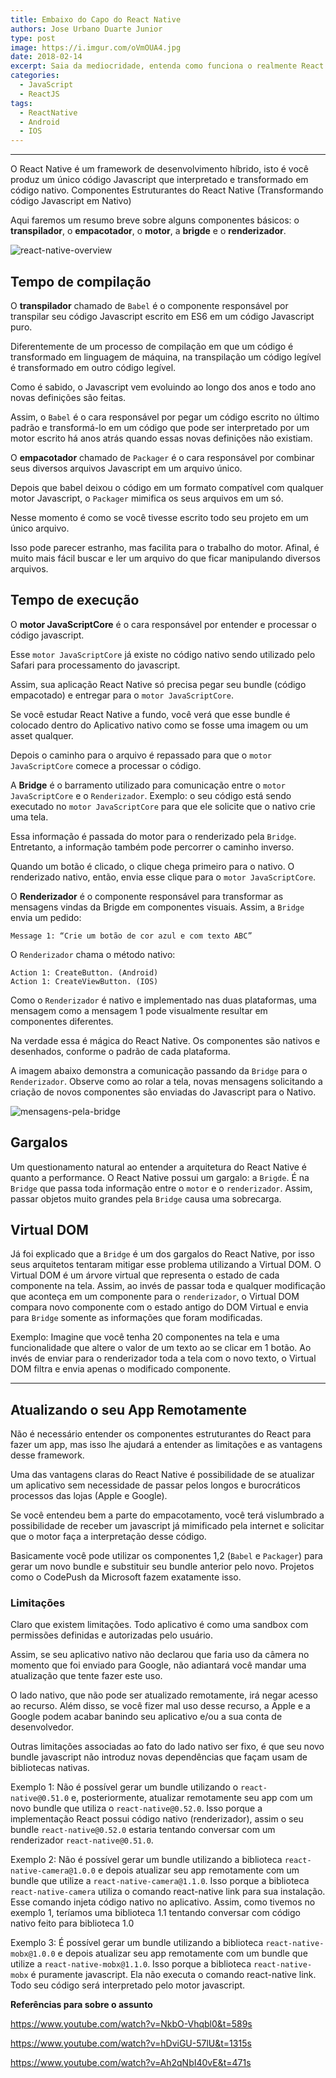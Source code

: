 ```yaml
---
title: Embaixo do Capo do React Native
authors: Jose Urbano Duarte Junior
type: post
image: https://i.imgur.com/oVmOUA4.jpg
date: 2018-02-14
excerpt: Saia da mediocridade, entenda como funciona o realmente React Native. Mais cedo ou mais tarde isso poderá lhe ajudar muito.
categories:
  - JavaScript
  - ReactJS
tags:
  - ReactNative
  - Android
  - IOS
---
```


---

O React Native é um framework de desenvolvimento híbrido, isto é você produz um único código Javascript que interpretado e transformado em código nativo.
Componentes Estruturantes do React Native (Transformando código Javascript em Nativo)

Aqui faremos um resumo breve sobre alguns componentes básicos: o **transpilador**, o **empacotador**, o **motor**, a **brigde** e o **renderizador**.

![react-native-overview](https://imgur.com/FDIfCMQ.png)

## Tempo de compilação

O **transpilador** chamado de `Babel` é o componente responsável por transpilar seu código Javascript escrito em ES6 em um código Javascript puro.

Diferentemente de um processo de compilação em que um código é transformado em linguagem de máquina, na transpilação um código legível é transformado em outro código legível.

Como é sabido, o Javascript vem evoluindo ao longo dos anos e todo ano novas definições são feitas.

Assim, o `Babel` é o cara responsável por pegar um código escrito no último padrão e transformá-lo em um código que pode ser interpretado por um motor escrito há anos atrás quando essas novas definições não existiam.

O **empacotador** chamado de `Packager` é o cara responsável por combinar seus diversos arquivos Javascript em um arquivo único.

Depois que babel deixou o código em um formato compatível com qualquer motor Javascript, o `Packager` mimifica os seus arquivos em um só.

Nesse momento é como se você tivesse escrito todo seu projeto em um único arquivo.

Isso pode parecer estranho, mas facilita para o trabalho do motor. Afinal, é muito mais fácil buscar e ler um arquivo do que ficar manipulando diversos arquivos.

## Tempo de execução

O **motor JavaScriptCore** é o cara responsável por entender e processar o código javascript.

Esse `motor JavaScriptCore` já existe no código nativo sendo utilizado pelo Safari para processamento do javascript.

Assim, sua aplicação React Native só precisa pegar seu bundle (código empacotado) e entregar para o `motor JavaScriptCore`.

Se você estudar React Native a fundo, você verá que esse bundle é colocado dentro do Aplicativo nativo como se fosse uma imagem ou um asset qualquer.

Depois o caminho para o arquivo é repassado para que o `motor JavaScriptCore` comece a processar o código.

A **Bridge** é o barramento utilizado para comunicação entre o `motor JavaScriptCore` e o `Renderizador`. Exemplo: o seu código está sendo executado no `motor JavaScriptCore` para que ele solicite que o nativo crie uma tela.

Essa informação é passada do motor para o renderizado pela `Bridge`. Entretanto, a informação também pode percorrer o caminho inverso.

Quando um botão é clicado, o clique chega primeiro para o nativo. O renderizado nativo, então, envia esse clique para o `motor JavaScriptCore`.

O **Renderizador** é o componente responsável para transformar as mensagens vindas da Brigde em componentes visuais.
Assim, a `Bridge` envia um pedido:
```
Message 1: “Crie um botão de cor azul e com texto ABC”
```
O `Renderizador` chama o método nativo:
```
Action 1: CreateButton. (Android)
Action 1: CreateViewButton. (IOS)
```
Como o `Renderizador` é nativo e implementado nas duas plataformas, uma mensagem como a mensagem 1 pode visualmente resultar em componentes diferentes.

Na verdade essa é mágica do React Native. Os componentes são nativos e desenhados, conforme o padrão de cada plataforma.

A imagem abaixo demonstra a comunicação passando da `Bridge` para o `Renderizador`. Observe como ao rolar a tela, novas mensagens solicitando a criação de novos componentes são enviadas do Javascript para o Nativo.

![mensagens-pela-bridge](https://imgur.com/dDeOWFm.png)

## Gargalos
Um questionamento natural ao entender a arquitetura do React Native é quanto a performance. O React Native possui um gargalo: a `Brigde`. É na `Bridge` que passa toda informação entre o `motor` e o `renderizador`. Assim, passar objetos muito grandes pela `Bridge` causa uma sobrecarga.

## Virtual DOM
Já foi explicado que a `Bridge` é um dos gargalos do React Native, por isso seus arquitetos tentaram mitigar esse problema utilizando a Virtual DOM. O Virtual DOM é um árvore virtual que representa o estado de cada componente na tela. Assim, ao invés de passar toda e qualquer modificação que aconteça em um componente para o `renderizador`, o Virtual DOM compara novo componente com o estado antigo do DOM Virtual e envia para `Bridge` somente as informações que foram modificadas.

Exemplo: Imagine que você tenha 20 componentes na tela e uma funcionalidade que altere o valor de um texto ao se clicar em 1 botão. Ao invés de enviar para o renderizador toda a tela com o novo texto, o Virtual DOM filtra e envia apenas o modificado componente.


---

## Atualizando o seu App Remotamente
Não é necessário entender os componentes estruturantes do React para fazer um app, mas isso lhe ajudará a entender as limitações e as vantagens desse framework.

Uma das vantagens claras do React Native é possibilidade de se atualizar um aplicativo sem necessidade de passar pelos longos e burocráticos processos das lojas (Apple e Google).

Se você entendeu bem a parte do empacotamento, você terá vislumbrado a possibilidade de receber um javascript já mimificado pela internet e solicitar que o motor faça a interpretação desse código.

Basicamente você pode utilizar os componentes 1,2 (`Babel` e `Packager`) para gerar um novo bundle e substituir seu bundle anterior pelo novo.
Projetos como o CodePush da Microsoft fazem exatamente isso.

### Limitações
Claro que existem limitações. Todo aplicativo é como uma sandbox com permissões definidas e autorizadas pelo usuário.

Assim, se seu aplicativo nativo não declarou que faria uso da câmera no momento que foi enviado para Google, não adiantará você mandar uma atualização que tente fazer este uso.

O lado nativo, que não pode ser atualizado remotamente, irá negar acesso ao recurso. Além disso, se você fizer mal uso desse recurso, a Apple e a Google podem acabar banindo seu aplicativo e/ou a sua conta de desenvolvedor.

Outras limitações associadas ao fato do lado nativo ser fixo, é que seu novo bundle javascript não introduz novas dependências que façam usam de bibliotecas nativas.

Exemplo 1: Não é possível gerar um bundle utilizando o `react-native@0.51.0` e, posteriormente, atualizar remotamente seu app com um novo bundle que utiliza o `react-native@0.52.0`. Isso porque a implementação React possui código nativo (renderizador), assim o seu bundle `react-native@0.52.0` estaria tentando conversar com um renderizador `react-native@0.51.0`.

Exemplo 2: Não é possível gerar um bundle utilizando a biblioteca `react-native-camera@1.0.0` e depois atualizar seu app remotamente com um bundle que utilize a `react-native-camera@1.1.0`. Isso porque a biblioteca `react-native-camera` utiliza o comando react-native link para sua instalação. Esse comando injeta código nativo no aplicativo. Assim, como tivemos no exemplo 1, teríamos uma biblioteca 1.1 tentando conversar com código nativo feito para biblioteca 1.0

Exemplo 3: É possível gerar um bundle utilizando a biblioteca `react-native-mobx@1.0.0` e depois atualizar seu app remotamente com um bundle que utilize a `react-native-mobx@1.1.0`. Isso porque a biblioteca `react-native-mobx` é puramente javascript. Ela não executa o comando react-native link. Todo seu código será interpretado pelo motor javascript.

**Referências para sobre o assunto** 

https://www.youtube.com/watch?v=NkbO-Vhqbl0&t=589s

https://www.youtube.com/watch?v=hDviGU-57lU&t=1315s

https://www.youtube.com/watch?v=Ah2qNbI40vE&t=471s
